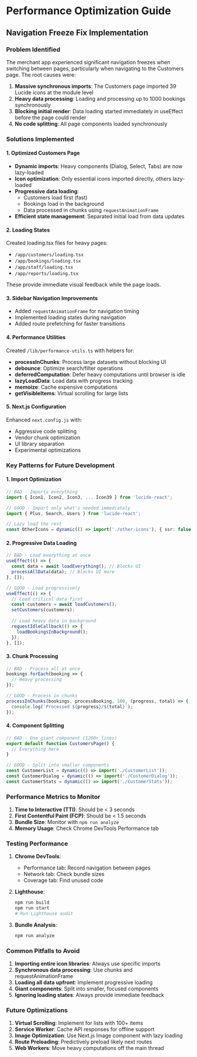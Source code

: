 # Performance Optimization Guide

## Navigation Freeze Fix Implementation

### Problem Identified
The merchant app experienced significant navigation freezes when switching between pages, particularly when navigating to the Customers page. The root causes were:

1. **Massive synchronous imports**: The Customers page imported 39 Lucide icons at the module level
2. **Heavy data processing**: Loading and processing up to 1000 bookings synchronously
3. **Blocking initial render**: Data loading started immediately in useEffect before the page could render
4. **No code splitting**: All page components loaded synchronously

### Solutions Implemented

#### 1. Optimized Customers Page
- **Dynamic imports**: Heavy components (Dialog, Select, Tabs) are now lazy-loaded
- **Icon optimization**: Only essential icons imported directly, others lazy-loaded
- **Progressive data loading**: 
  - Customers load first (fast)
  - Bookings load in the background
  - Data processed in chunks using `requestAnimationFrame`
- **Efficient state management**: Separated initial load from data updates

#### 2. Loading States
Created loading.tsx files for heavy pages:
- `/app/customers/loading.tsx`
- `/app/bookings/loading.tsx` 
- `/app/staff/loading.tsx`
- `/app/reports/loading.tsx`

These provide immediate visual feedback while the page loads.

#### 3. Sidebar Navigation Improvements
- Added `requestAnimationFrame` for navigation timing
- Implemented loading states during navigation
- Added route prefetching for faster transitions

#### 4. Performance Utilities
Created `/lib/performance-utils.ts` with helpers for:
- **processInChunks**: Process large datasets without blocking UI
- **debounce**: Optimize search/filter operations
- **deferredComputation**: Defer heavy computations until browser is idle
- **lazyLoadData**: Load data with progress tracking
- **memoize**: Cache expensive computations
- **getVisibleItems**: Virtual scrolling for large lists

#### 5. Next.js Configuration
Enhanced `next.config.js` with:
- Aggressive code splitting
- Vendor chunk optimization
- UI library separation
- Experimental optimizations

### Key Patterns for Future Development

#### 1. Import Optimization
```typescript
// BAD - Imports everything
import { Icon1, Icon2, Icon3, ... Icon39 } from 'lucide-react';

// GOOD - Import only what's needed immediately
import { Plus, Search, Users } from 'lucide-react';

// Lazy load the rest
const OtherIcons = dynamic(() => import('./other-icons'), { ssr: false });
```

#### 2. Progressive Data Loading
```typescript
// BAD - Load everything at once
useEffect(() => {
  const data = await loadEverything(); // Blocks UI
  processAllData(data); // Blocks UI more
}, []);

// GOOD - Load progressively
useEffect(() => {
  // Load critical data first
  const customers = await loadCustomers();
  setCustomers(customers);
  
  // Load heavy data in background
  requestIdleCallback(() => {
    loadBookingsInBackground();
  });
}, []);
```

#### 3. Chunk Processing
```typescript
// BAD - Process all at once
bookings.forEach(booking => {
  // Heavy processing
});

// GOOD - Process in chunks
processInChunks(bookings, processBooking, 100, (progress, total) => {
  console.log(`Processed ${progress}/${total}`);
});
```

#### 4. Component Splitting
```typescript
// BAD - One giant component (1200+ lines)
export default function CustomersPage() {
  // Everything here
}

// GOOD - Split into smaller components
const CustomerList = dynamic(() => import('./CustomerList'));
const CustomerDialog = dynamic(() => import('./CustomerDialog'));
const CustomerStats = dynamic(() => import('./CustomerStats'));
```

### Performance Metrics to Monitor

1. **Time to Interactive (TTI)**: Should be < 3 seconds
2. **First Contentful Paint (FCP)**: Should be < 1.5 seconds
3. **Bundle Size**: Monitor with `npm run analyze`
4. **Memory Usage**: Check Chrome DevTools Performance tab

### Testing Performance

1. **Chrome DevTools**:
   - Performance tab: Record navigation between pages
   - Network tab: Check bundle sizes
   - Coverage tab: Find unused code

2. **Lighthouse**:
   ```bash
   npm run build
   npm run start
   # Run Lighthouse audit
   ```

3. **Bundle Analysis**:
   ```bash
   npm run analyze
   ```

### Common Pitfalls to Avoid

1. **Importing entire icon libraries**: Always use specific imports
2. **Synchronous data processing**: Use chunks and requestAnimationFrame
3. **Loading all data upfront**: Implement progressive loading
4. **Giant components**: Split into smaller, focused components
5. **Ignoring loading states**: Always provide immediate feedback

### Future Optimizations

1. **Virtual Scrolling**: Implement for lists with 100+ items
2. **Service Worker**: Cache API responses for offline support
3. **Image Optimization**: Use Next.js Image component with lazy loading
4. **Route Preloading**: Predictively preload likely next routes
5. **Web Workers**: Move heavy computations off the main thread